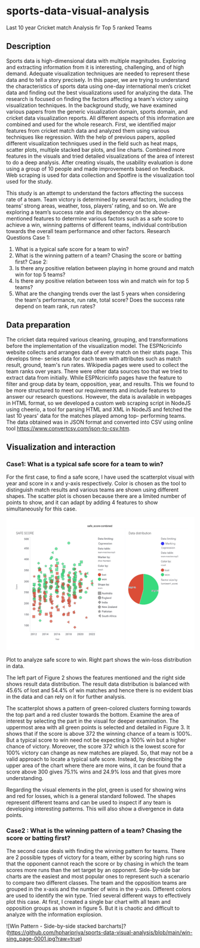 # sports-data-visual-analysis
Last 10 year Cricket match Analysis fir Top 5 ranked Teams

## Description
Sports data is high-dimensional data with multiple magnitudes. Exploring and extracting information from it is interesting, challenging, and of high demand. Adequate visualization techniques are needed to represent these data and to tell a story precisely. In this paper, we are trying to understand the characteristics of sports data using one-day international men’s cricket data and finding out the best visualizations used for analyzing the data. The research is focused on finding the factors affecting a team's victory using visualization techniques. In the background study, we have examined various papers from the generic visualization domain, sports domain, and cricket data visualization reports. All different aspects of this information are combined and used for the whole research.
First, we identified major features from cricket match data and analyzed them using various techniques like regression. With the help of previous papers, applied different visualization techniques used in the field such as heat maps, scatter plots, multiple stacked bar plots, and line charts. Combined more features in the visuals and tried detailed visualizations of the area of interest to do a deep analysis. After creating visuals, the usability evaluation is done using a group of 10 people and made improvements based on feedback.
Web scraping is used for data collection and Spotfire is the visualization tool used for the study.

This study is an attempt to understand the factors affecting the success rate of a team. Team victory is determined by several factors, including the teams’ strong areas, weather, toss, players’ rating, and so on. We are exploring a team’s success rate and its dependency on the above-mentioned features to determine various factors such as a safe score to achieve a win, winning patterns of different teams, individual contribution towards the overall team performance and other factors.
Research Questions
Case 1:
1. What is a typical safe score for a team to win?
2. What is the winning pattern of a team? Chasing the score or batting first?
Case 2:
1. Is there any positive relation between playing in home ground and match win for top 5 teams?
2. Is there any positive relation between toss win and match win for top 5 teams?
3. What are the changing trends over the last 5 years when considering the team's performance, run rate, total score? Does the success rate depend on team rank, run rates?

## Data preparation
The cricket data required various cleaning, grouping, and transformations before the implementation of the visualization model. The ESPNcricinfo website collects and arranges data of every match on their stats page. This develops time- series data for each team with attributes such as match result, ground, team's run rates. Wikipedia pages were used to collect the team ranks over years. There were other data sources too that we tried to extract data from initially. While ESPNcricinfo pages have the feature to filter and group data by team, opposition, year, and results. This we found to be more structured to meet our requirements and include features to answer our research questions. However, the data is available in webpages in HTML format, so we developed a custom web scraping script in NodeJS using cheerio, a tool for parsing HTML and XML in NodeJS and fetched the last 10 years' data for the matches played among top- performing teams. The data obtained was in JSON format and converted into CSV using online tool https://www.convertcsv.com/json-to-csv.htm.


## Visualization and interaction
### Case1: What is a typical safe score for a team to win?
For the first case, to find a safe score, I have used the scatterplot visual with year and score in x and y-axis respectively. Color is chosen as the tool to distinguish match results and various teams are shown using different shapes. The scatter plot is chosen because there are a limited number of points to show, and it can adapt by adding 4 features to show simultaneously for this case.

![Safe score - Scatterplot](https://raw.githubusercontent.com/hpharipriya/sports-data-visual-analysis/main/safe-score-analysis_page-0001.jpg?raw=true)

Plot to analyze safe score to win. Right part shows the win-loss distribution in data.


The left part of Figure 2 shows the features mentioned and the right side shows result data distribution. The result data distribution is balanced with 45.6% of lost and 54.4% of win matches and hence there is no evident bias in the data and can rely on it for further analysis.

The scatterplot shows a pattern of green-colored clusters forming towards the top part and a red cluster towards the bottom. Examine the area of interest by selecting the part in the visual for deeper examination.
The uppermost area with all green points is selected and detailed in Figure 3. It shows that if the score is above 372 the winning chance of a team is 100%. But a typical score to win need not be expecting a 100% win but a higher chance of victory. Moreover, the score 372 which is the lowest score for 100% victory can change as new matches are played. So, that may not be a valid approach to locate a typical safe score. Instead, by describing the upper area of the chart where there are more wins, it can be found that a score above 300 gives 75.1% wins and 24.9% loss and that gives more understanding.

Regarding the visual elements in the plot, green is used for showing wins and red for losses, which is a general standard followed. The shapes represent different teams and can be used to inspect if any team is developing interesting patterns. This will also show a divergence in data points.


### Case2 : What is the winning pattern of a team? Chasing the score or batting first?
The second case deals with finding the winning pattern for teams. There are 2 possible types of victory for a team, either by scoring high runs so that the opponent cannot reach the score or by chasing in which the team scores more runs than the set target by an opponent.
Side-by-side bar charts are the easiest and most popular ones to represent such a scenario to compare two different classes. The team and the opposition teams are grouped in the x-axis and the number of wins in the y-axis. Different colors are used to identify the win type. Tried several different ways to effectively plot this case. At first, I created a single bar chart with all team and opposition groups as shown in figure 5. But it is chaotic and difficult to analyze with the information explosion.

![Win Pattern - Side-by-side stacked barcharts]?(https://github.com/hpharipriya/sports-data-visual-analysis/blob/main/win-sing_page-0001.jpg?raw=true)


